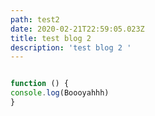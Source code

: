 ```yaml
---
path: test2
date: 2020-02-21T22:59:05.023Z
title: test blog 2
description: 'test blog 2 '
---
```

```js

function () {
console.log(Boooyahhh)
}

```
